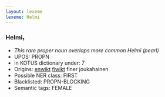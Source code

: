 ```yaml
---
layout: lexeme
lexeme: Helmi
---
```


###  Helmi₁

* _This rare proper noun overlaps more common *Helmi* (pearl)_
* UPOS:  PROPN
* in KOTUS dictionary under:  7
* Origins: [enwikt](https://en.wiktionary.org/wiki/Helmi) [fiwikt](https://fi.wiktionary.org/wiki/Helmi) finer joukahainen 
* Possible NER class:  FIRST
* Blacklisted:  PROPN-BLOCKING
* Semantic tags:  FEMALE

